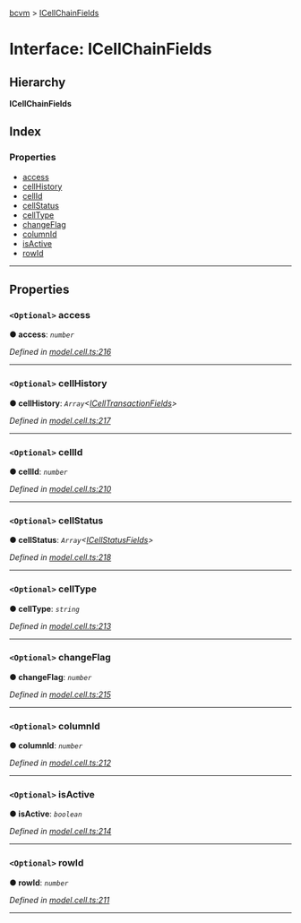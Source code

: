 [bcvm](../README.md) > [ICellChainFields](../interfaces/icellchainfields.md)

# Interface: ICellChainFields

## Hierarchy

**ICellChainFields**

## Index

### Properties

* [access](icellchainfields.md#access)
* [cellHistory](icellchainfields.md#cellhistory)
* [cellId](icellchainfields.md#cellid)
* [cellStatus](icellchainfields.md#cellstatus)
* [cellType](icellchainfields.md#celltype)
* [changeFlag](icellchainfields.md#changeflag)
* [columnId](icellchainfields.md#columnid)
* [isActive](icellchainfields.md#isactive)
* [rowId](icellchainfields.md#rowid)

---

## Properties

<a id="access"></a>

### `<Optional>` access

**● access**: *`number`*

*Defined in [model.cell.ts:216](https://github.com/boardwalktech/Boardwalk-Client-Virtual-Machine-JS/blob/bd51c2e/typescript/src/model.cell.ts#L216)*

___
<a id="cellhistory"></a>

### `<Optional>` cellHistory

**● cellHistory**: *`Array`<[ICellTransactionFields](icelltransactionfields.md)>*

*Defined in [model.cell.ts:217](https://github.com/boardwalktech/Boardwalk-Client-Virtual-Machine-JS/blob/bd51c2e/typescript/src/model.cell.ts#L217)*

___
<a id="cellid"></a>

### `<Optional>` cellId

**● cellId**: *`number`*

*Defined in [model.cell.ts:210](https://github.com/boardwalktech/Boardwalk-Client-Virtual-Machine-JS/blob/bd51c2e/typescript/src/model.cell.ts#L210)*

___
<a id="cellstatus"></a>

### `<Optional>` cellStatus

**● cellStatus**: *`Array`<[ICellStatusFields](icellstatusfields.md)>*

*Defined in [model.cell.ts:218](https://github.com/boardwalktech/Boardwalk-Client-Virtual-Machine-JS/blob/bd51c2e/typescript/src/model.cell.ts#L218)*

___
<a id="celltype"></a>

### `<Optional>` cellType

**● cellType**: *`string`*

*Defined in [model.cell.ts:213](https://github.com/boardwalktech/Boardwalk-Client-Virtual-Machine-JS/blob/bd51c2e/typescript/src/model.cell.ts#L213)*

___
<a id="changeflag"></a>

### `<Optional>` changeFlag

**● changeFlag**: *`number`*

*Defined in [model.cell.ts:215](https://github.com/boardwalktech/Boardwalk-Client-Virtual-Machine-JS/blob/bd51c2e/typescript/src/model.cell.ts#L215)*

___
<a id="columnid"></a>

### `<Optional>` columnId

**● columnId**: *`number`*

*Defined in [model.cell.ts:212](https://github.com/boardwalktech/Boardwalk-Client-Virtual-Machine-JS/blob/bd51c2e/typescript/src/model.cell.ts#L212)*

___
<a id="isactive"></a>

### `<Optional>` isActive

**● isActive**: *`boolean`*

*Defined in [model.cell.ts:214](https://github.com/boardwalktech/Boardwalk-Client-Virtual-Machine-JS/blob/bd51c2e/typescript/src/model.cell.ts#L214)*

___
<a id="rowid"></a>

### `<Optional>` rowId

**● rowId**: *`number`*

*Defined in [model.cell.ts:211](https://github.com/boardwalktech/Boardwalk-Client-Virtual-Machine-JS/blob/bd51c2e/typescript/src/model.cell.ts#L211)*

___

